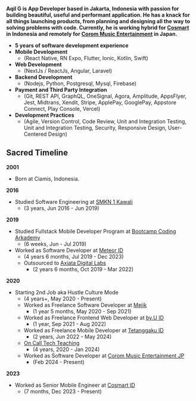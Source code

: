 **Aqil G is App Developer based in Jakarta, Indonesia with passion for building beautiful, useful and performant application. He has a knack for all things launching products, from planning and designing all the way to solving problems with code. Currently, he is working hybrid for [Cosmart](https://www.cosmart.com) in Indonesia and remotely for [Corom Music Entertainment](https://www.corom-music.com) in Japan.**

- **5 years of software development experience**
- **Mobile Development**
  - (React Native, RN Expo, Flutter, Ionic, Kotlin, Swift)
- **Web Development**
  - (NextJs / ReactJs, Angular, Laravel)
- **Backend Development**
  - (Nodejs, Python, Postgresql, Mysql, Firebase)
- **Payment and Third Party Integration**
  - (Git, REST API, GraphQL, OneSignal, Agora, Amplitude, AppsFlyer, Jest, Midtrans, Xendit, Stripe, ApplePay, GooglePay, Appstore Connect, Play Console, Vercel)
- **Development Practices**
  - (Agile, Version Control, Code Review, Unit and Integration Testing, Unit and Integration Testing, Security, Responsive Design, User-Centered Design)

## Sacred Timeline

**2001**
- Born at Ciamis, Indonesia.

**2016**
- Studied Software Engineering at [SMKN 1 Kawali](https://www.smkn1kawali.sch.id)
  - (3 years, Jun 2016 - Jun 2019)

**2019**
- Studied Fullstack Mobile Developer Program at [Bootcamp Coding Arkademy](https://pijarmahir.id)
  - (6 weeks, Jun - Jul 2019)
- Worked as Software Developer at [Meteor ID](https://meteor.id)
  - (4 years 6 months, Jul 2019 - Dec 2023)
  - Outsourced to [Axiata Digital Labs](https://www.axiatadigitallabs.com)
    - (2 years 6 months, Oct 2019 - Mar 2022)

**2020**
- Starting 2nd Job aka Hustle Culture Mode
  - (4 years+, May 2020 - Present)
  - Worked as Freelance Software Developer at [Mejik]([https://www.mejik.com](https://www.linkedin.com/company/mejik/))
    - (1 year 5 months, May 2020 - Sep 2021)
  - Worked as Freelance Frontend Web Developer at [by.U ID](https://www.byu.id)
    - (1 year, Sep 2021 - Aug 2022)
  - Worked as Freelance Mobile Developer at [Tetanggaku ID](https://www.tetanggaku.co.id)
    - (2 years, Jun 2022 - May 2024)
  - [On Call Tech Teaching](https://www.linkedin.com/in/aqigif/details/volunteering-experiences/)
    - (4 years, 2020 - Jan 2024)
  - Worked as Software Developer at [Corom Music Entertainment JP](https://corom.me)
    - (Feb 2024 - Present)

**2023**
- Worked as Senior Mobile Engineer at [Cosmart ID](https://cosmart.id)
  - (7 months, Dec 2023 - Present)
